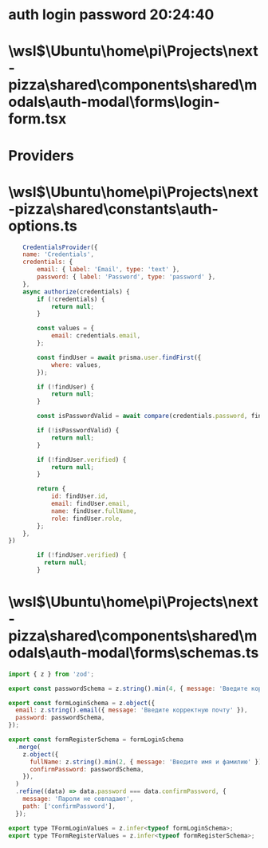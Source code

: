 # auth login password 20:24:40
# \\wsl$\Ubuntu\home\pi\Projects\next-pizza\shared\components\shared\modals\auth-modal\forms\login-form.tsx

# Providers
# \\wsl$\Ubuntu\home\pi\Projects\next-pizza\shared\constants\auth-options.ts
```jsx
    CredentialsProvider({
    name: 'Credentials',
    credentials: {
        email: { label: 'Email', type: 'text' },
        password: { label: 'Password', type: 'password' },
    },
    async authorize(credentials) {
        if (!credentials) {
            return null;
        }

        const values = {
            email: credentials.email,
        };

        const findUser = await prisma.user.findFirst({
            where: values,
        });

        if (!findUser) {
            return null;
        }

        const isPasswordValid = await compare(credentials.password, findUser.password);

        if (!isPasswordValid) {
            return null;
        }

        if (!findUser.verified) {
            return null;
        }

        return {
            id: findUser.id,
            email: findUser.email,
            name: findUser.fullName,
            role: findUser.role,
        };
    },
})
```

```jsx
        if (!findUser.verified) {
          return null;
        }
```



# \\wsl$\Ubuntu\home\pi\Projects\next-pizza\shared\components\shared\modals\auth-modal\forms\schemas.ts
```jsx
import { z } from 'zod';

export const passwordSchema = z.string().min(4, { message: 'Введите корректный пароль' });

export const formLoginSchema = z.object({
  email: z.string().email({ message: 'Введите корректную почту' }),
  password: passwordSchema,
});

export const formRegisterSchema = formLoginSchema
  .merge(
    z.object({
      fullName: z.string().min(2, { message: 'Введите имя и фамилию' }),
      confirmPassword: passwordSchema,
    }),
  )
  .refine((data) => data.password === data.confirmPassword, {
    message: 'Пароли не совпадают',
    path: ['confirmPassword'],
  });

export type TFormLoginValues = z.infer<typeof formLoginSchema>;
export type TFormRegisterValues = z.infer<typeof formRegisterSchema>;
```